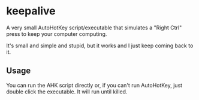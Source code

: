 # keepalive
A very small AutoHotKey script/executable that simulates a "Right Ctrl" press to keep your computer computing. 

It's small and simple and stupid, but it works and I just keep coming back to it. 

## Usage
You can run the AHK script directly or, if you can't run AutoHotKey, just double click the executable. It will run until killed. 

